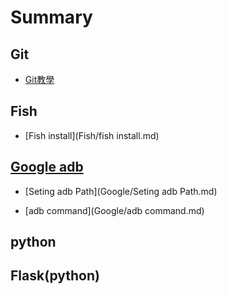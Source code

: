 # Summary

<!-- ## Overview -->


<!-- * [My Awesome API](README.md) -->

## Git

* [Git教學](Git/Git.md)

## Fish

* [Fish install](Fish/fish install.md)

## [Google adb](Google/README.md)

* [Seting adb Path](Google/Seting adb Path.md)

* [adb command](Google/adb command.md)

## python 



## Flask(python)